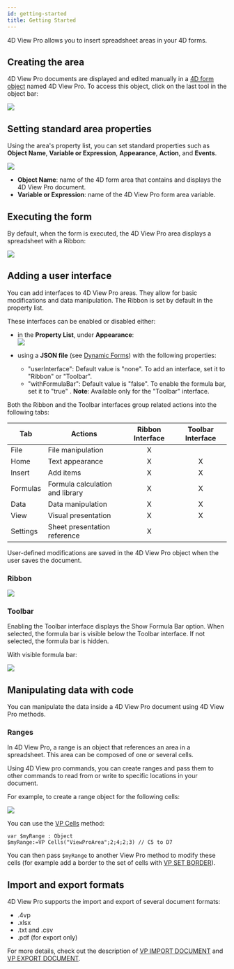 ```yaml
---
id: getting-started
title: Getting Started
---
```


4D View Pro allows you to insert spreadsheet areas in your 4D forms.

## Creating the area  

4D View Pro documents are displayed and edited manually in a  [4D form object](FormObjects/formObjects_overview.md) named 4D View Pro. To access this object, click on the last tool in the object bar:

![](assets/en/ViewPro/vpArea.PNG)

## Setting standard area properties

Using the area's property list, you can set standard properties such as **Object Name**, **Variable or Expression**, **Appearance**, **Action**, and **Events**.

![](assets/en/ViewPro/vpPropertyList.PNG)

*	**Object Name**: name of the 4D form area that contains and displays the 4D View Pro document.
*	**Variable or Expression**: name of the 4D View Pro form area variable.

## Executing the form

By default, when the form is executed, the 4D View Pro area displays a spreadsheet with a Ribbon:

![](assets/en/ViewPro/vpSpreadsheet.PNG)

## Adding a user interface

You can add interfaces to 4D View Pro areas. They allow for basic modifications and data manipulation. The Ribbon is set by default in the property list. 

These interfaces can be enabled or disabled either:

*	in the **Property List**, under **Appearance**:  
	![](assets/en/ViewPro/vpUserInterface.PNG)
	
*	using a **JSON file** (see  [Dynamic Forms](https://doc.4d.com/4Dv19/4D/19/Dynamic-Forms.300-5416668.en.html)) with the following properties:
	*	"userInterface": Default value is "none". To add an interface, set it to "Ribbon" or "Toolbar".
	*	"withFormulaBar": Default value is "false". To enable the formula bar, set it to "true" . **Note**: Available only for the "Toolbar" interface. 

Both the Ribbon and the Toolbar interfaces group related actions into the following tabs: 	

|Tab| 	Actions	|Ribbon Interface|	Toolbar Interface|
|---|---|:---:|:---:|
|File|File manipulation|X| |	 
|Home|Text appearance|X|X|
|Insert|Add items| X| X|
|Formulas|Formula calculation and library|	 X|X|
|Data|Data manipulation|X| X|
|View|Visual presentation| X| X|
|Settings|Sheet presentation reference|X| |	 


User-defined modifications are saved in the 4D View Pro object when the user saves the document.

### Ribbon

![](assets/en/ViewPro/vpRibbon.PNG)

### Toolbar

Enabling the Toolbar interface displays the Show Formula Bar option. When selected, the formula bar is visible below the Toolbar interface. If not selected, the formula bar is hidden.

With visible formula bar:

![](assets/en/ViewPro/vpToolbar.PNG)

## Manipulating data with code

You can manipulate the data inside a 4D View Pro document using 4D View Pro methods. 

### Ranges 

In 4D View Pro, a range is an object that references an area in a spreadsheet. This area can be composed of one or several cells. 

Using 4D View pro commands, you can create ranges and pass them to other commands to read from or write to specific locations in your document.

For example, to create a range object for the following cells:

![](assets/en/ViewPro/vp-cells.png)

You can use the [VP Cells](component-method-list.md#vp-cells) method:

```4d 
var $myRange : Object
$myRange:=VP Cells("ViewProArea";2;4;2;3) // C5 to D7
```

You can then pass `$myRange` to another View Pro method to modify these cells (for example add a border to the set of cells with [VP SET BORDER](./component-method-list.md#vp-set-border)).

## Import and export formats 

4D View Pro supports the import and export of several document formats:
* .4vp
* .xlsx
* .txt and .csv
* .pdf (for export only)

For more details, check out the description of [VP IMPORT DOCUMENT](component-method-list.md#vp-import-document) and [VP EXPORT DOCUMENT](component-method-list.md#vp-export-document).